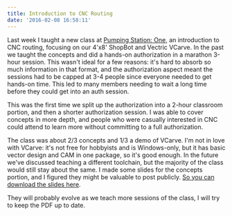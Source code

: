 ```yaml
---
title: Introduction to CNC Routing
date: '2016-02-08 16:58:11'
---
```


Last week I taught a new class at [Pumping Station: One](https://pumpingstationone.org), an introduction to CNC routing, focusing on our 4'x8' ShopBot and Vectric VCarve. In the past we taught the concepts and did a hands-on authorization in a marathon 3-hour session. This wasn't ideal for a few reasons: it's hard to absorb so much information in that format, and the authorization aspect meant the sessions had to be capped at 3-4 people since everyone needed to get hands-on time. This led to many members needing to wait a long time before they could get into an auth session.

This was the first time we split up the authorization into a 2-hour classroom portion, and then a shorter authorization session. I was able to cover concepts in more depth, and people who were casually interested in CNC could attend to learn more without committing to a full authorization. 

The class was about 2/3 concepts and 1/3 a demo of VCarve. I'm not in love with VCarve: it's not free for hobbyists and is Windows-only, but it has basic vector design and CAM in one package, so it's good enough. In the future we've discussed teaching a different toolchain, but the majority of the class would still stay about the same. I made some slides for the concepts portion, and I figured they might be valuable to post publicly. [So you can download the slides here](https://s3.amazonaws.com/meshulam-web-content/2016/CNC+Presentation.pdf). 

They will probably evolve as we teach more sessions of the class, I will try to keep the PDF up to date.